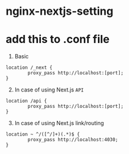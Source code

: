 # nginx-nextjs-setting


# add this to .conf file

1. Basic
```
location /_next {
        proxy_pass http://localhost:[port];
}
```


2. In case of using Next.js `API`
```
location /api {
        proxy_pass http://localhost:[port];
}
```


3. In case of using Next.js link/routing
```
location ~ ^/([^/]+)(.*)$ {
        proxy_pass http://localhost:4030;
}
```
